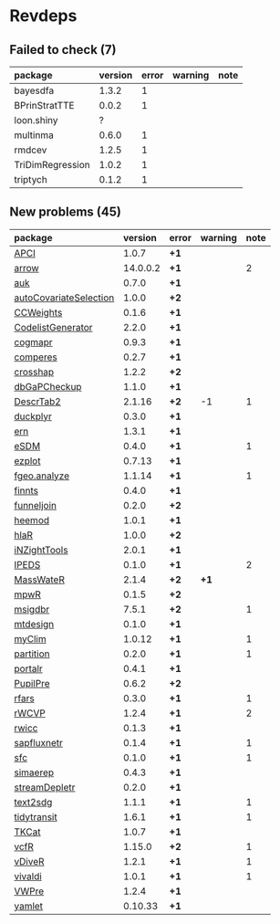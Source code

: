 # Revdeps

## Failed to check (7)

|package          |version |error |warning |note |
|:----------------|:-------|:-----|:-------|:----|
|bayesdfa         |1.3.2   |1     |        |     |
|BPrinStratTTE    |0.0.2   |1     |        |     |
|loon.shiny       |?       |      |        |     |
|multinma         |0.6.0   |1     |        |     |
|rmdcev           |1.2.5   |1     |        |     |
|TriDimRegression |1.0.2   |1     |        |     |
|triptych         |0.1.2   |1     |        |     |

## New problems (45)

|package                |version  |error  |warning |note |
|:----------------------|:--------|:------|:-------|:----|
|[APCI](problems.md#apci)|1.0.7    |__+1__ |        |     |
|[arrow](problems.md#arrow)|14.0.0.2 |__+1__ |        |2    |
|[auk](problems.md#auk) |0.7.0    |__+1__ |        |     |
|[autoCovariateSelection](problems.md#autocovariateselection)|1.0.0    |__+2__ |        |     |
|[CCWeights](problems.md#ccweights)|0.1.6    |__+1__ |        |     |
|[CodelistGenerator](problems.md#codelistgenerator)|2.2.0    |__+1__ |        |     |
|[cogmapr](problems.md#cogmapr)|0.9.3    |__+1__ |        |     |
|[comperes](problems.md#comperes)|0.2.7    |__+1__ |        |     |
|[crosshap](problems.md#crosshap)|1.2.2    |__+2__ |        |     |
|[dbGaPCheckup](problems.md#dbgapcheckup)|1.1.0    |__+1__ |        |     |
|[DescrTab2](problems.md#descrtab2)|2.1.16   |__+2__ |-1      |1    |
|[duckplyr](problems.md#duckplyr)|0.3.0    |__+1__ |        |     |
|[ern](problems.md#ern) |1.3.1    |__+1__ |        |     |
|[eSDM](problems.md#esdm)|0.4.0    |__+1__ |        |1    |
|[ezplot](problems.md#ezplot)|0.7.13   |__+1__ |        |     |
|[fgeo.analyze](problems.md#fgeoanalyze)|1.1.14   |__+1__ |        |1    |
|[finnts](problems.md#finnts)|0.4.0    |__+1__ |        |     |
|[funneljoin](problems.md#funneljoin)|0.2.0    |__+2__ |        |     |
|[heemod](problems.md#heemod)|1.0.1    |__+1__ |        |     |
|[hlaR](problems.md#hlar)|1.0.0    |__+2__ |        |     |
|[iNZightTools](problems.md#inzighttools)|2.0.1    |__+1__ |        |     |
|[IPEDS](problems.md#ipeds)|0.1.0    |__+1__ |        |2    |
|[MassWateR](problems.md#masswater)|2.1.4    |__+2__ |__+1__  |     |
|[mpwR](problems.md#mpwr)|0.1.5    |__+2__ |        |     |
|[msigdbr](problems.md#msigdbr)|7.5.1    |__+2__ |        |1    |
|[mtdesign](problems.md#mtdesign)|0.1.0    |__+1__ |        |     |
|[myClim](problems.md#myclim)|1.0.12   |__+1__ |        |1    |
|[partition](problems.md#partition)|0.2.0    |__+1__ |        |1    |
|[portalr](problems.md#portalr)|0.4.1    |__+1__ |        |     |
|[PupilPre](problems.md#pupilpre)|0.6.2    |__+2__ |        |     |
|[rfars](problems.md#rfars)|0.3.0    |__+1__ |        |1    |
|[rWCVP](problems.md#rwcvp)|1.2.4    |__+1__ |        |2    |
|[rwicc](problems.md#rwicc)|0.1.3    |__+1__ |        |     |
|[sapfluxnetr](problems.md#sapfluxnetr)|0.1.4    |__+1__ |        |1    |
|[sfc](problems.md#sfc) |0.1.0    |__+1__ |        |1    |
|[simaerep](problems.md#simaerep)|0.4.3    |__+1__ |        |     |
|[streamDepletr](problems.md#streamdepletr)|0.2.0    |__+1__ |        |     |
|[text2sdg](problems.md#text2sdg)|1.1.1    |__+1__ |        |1    |
|[tidytransit](problems.md#tidytransit)|1.6.1    |__+1__ |        |1    |
|[TKCat](problems.md#tkcat)|1.0.7    |__+1__ |        |     |
|[vcfR](problems.md#vcfr)|1.15.0   |__+2__ |        |1    |
|[vDiveR](problems.md#vdiver)|1.2.1    |__+1__ |        |1    |
|[vivaldi](problems.md#vivaldi)|1.0.1    |__+1__ |        |1    |
|[VWPre](problems.md#vwpre)|1.2.4    |__+1__ |        |     |
|[yamlet](problems.md#yamlet)|0.10.33  |__+1__ |        |     |

